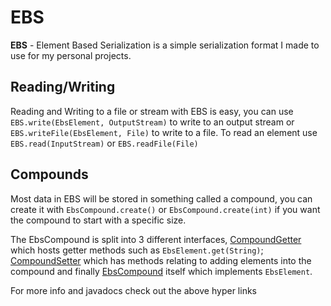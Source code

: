 # EBS
**EBS**  - Element Based Serialization is a simple serialization format I made to use for my personal projects.
## Reading/Writing
Reading and Writing to a file or stream with EBS is easy, you can use ``EBS.write(EbsElement, OutputStream)`` to write to an output stream or ``EBS.writeFile(EbsElement, File)`` to write to a file.
To read an element use ``EBS.read(InputStream)`` or ``EBS.readFile(File)``
## Compounds
Most data in EBS will be stored in something called a compound, you can create it with ``EbsCompound.create()`` or ``EbsCompound.create(int)`` if you want the compound to start with a specific size.
  
The EbsCompound is split into 3 different interfaces, [CompoundGetter](src/main/java/me/julie/ebs/element/CompoundGetter.java) which hosts getter methods such as ``EbsElement.get(String)``; [CompoundSetter](src/main/java/me/julie/ebs/element/CompoundSetter.java) which has methods relating to adding elements into the compound and finally [EbsCompound](src/main/java/me/julie/ebs/element/EbsCompound.java) itself which implements ``EbsElement``.
  
For more info and javadocs check out the above hyper links